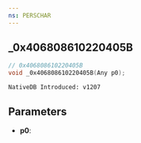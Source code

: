 ```yaml
---
ns: PERSCHAR
---
```

## _0x406808610220405B

```c
// 0x406808610220405B
void _0x406808610220405B(Any p0);
```

```
NativeDB Introduced: v1207
```

## Parameters
* **p0**:
